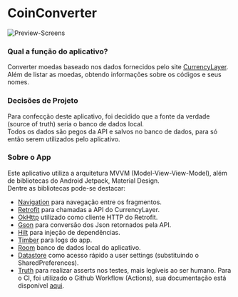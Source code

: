 # CoinConverter
![Preview-Screens](https://github.com/Keader/desafio-mobile/blob/main/Screenshot/Print.png)

### Qual a função do aplicativo?
Converter moedas baseado nos dados fornecidos pelo site [CurrencyLayer](https://currencylayer.com/).  
Além de listar as moedas, obtendo informações sobre os códigos e seus nomes.

### Decisões de Projeto
Para confecção deste aplicativo, foi decidido que a fonte da verdade (source of truth) seria o banco de dados local.  
Todos os dados são pegos da API e salvos no banco de dados, para só então serem utilizados pelo aplicativo.  

### Sobre o App
Este aplicativo utiliza a arquitetura MVVM (Model-View-View-Model), além de bibliotecas do Android Jetpack, Material Design.  
Dentre as bibliotecas pode-se destacar:
- [Navigation](https://developer.android.com/guide/navigation/navigation-getting-started) para navegação entre os fragmentos.
- [Retrofit](https://square.github.io/retrofit/) para chamadas a API do CurrencyLayer.
- [OkHttp](https://square.github.io/okhttp/) utilizado como cliente HTTP do Retrofit.
- [Gson](https://github.com/google/gson) para conversão dos Json retornados pela API.
- [Hilt](https://dagger.dev/hilt/) para injeção de dependências.
- [Timber](https://github.com/JakeWharton/timber) para logs do app.
- [Room](https://developer.android.com/jetpack/androidx/releases/room) banco de dados local do aplicativo.
- [Datastore](https://developer.android.com/topic/libraries/architecture/datastore) como acesso rápido a user settings (substituindo o SharedPreferences).
- [Truth](https://truth.dev/) para realizar asserts nos testes, mais legíveis ao ser humano.
Para o CI, foi utilizado o Github Workflow (Actions), sua documentação está disponível [aqui](https://github.com/features/actions).
